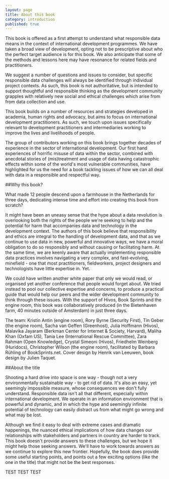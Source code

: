 ```yaml
---
layout: page
title: About this book
category: introduction
published: true
---
```




This book is offered as a first attempt to understand what responsible data means in the context of international development programmes. We have taken a broad view of development, opting not to be prescriptive about who the perfect target audience is for this book. We also anticipate that some of the methods and lessons here may have resonance for related fields and practitioners.

We suggest a number of questions and issues to consider, but specific responsible data challenges will always be identified through individual project contexts. As such, this book is not authoritative, but is intended to support thoughtful and responsible thinking as the development community grapples with relatively new social and ethical challenges which arise from from data collection and use.

This book builds on a number of resources and strategies developed in academia, human rights and advocacy, but aims to focus on international development practitioners. As such, we touch upon issues specifically relevant to development practitioners and intermediaries working to improve the lives and livelihoods of people.

The group of contributors working on this book brings together decades of experience in the sector of international development. Our first hand experiences of horrific misuse of data within the sector, combined with anecdotal stories of (mis)treatment and usage of data having catastrophic effects within some of the world's most vulnerable communities, have highlighted for us the need for a book tackling issues of how we can all deal with data in a responsible and respectful way.

##Why this book?

What made 12 people descend upon a farmhouse in the Netherlands for three days, dedicating intense time and effort into creating this book from scratch?

It might have been an uneasy sense that the hype about a data revolution is overlooking both the rights of the people we're seeking to help and the potential for harm that accompanies data and technology in the development context. The authors of this book believe that responsibility and ethics are integral to the handling of development data, and that as we continue to use data in new, powerful and innovative ways, we have a moral obligation to do so responsibly and without causing or facilitating harm. At the same time, we are keenly aware that actually implementing responsible data practices involves navigating a very complex, and fast-evolving, minefield - one that most practitioners, fieldworkers, project designers and technologists have little expertise in. Yet.

We could have written another white paper that only we would read, or organised yet another conference that people would forget about. We tried instead to pool our collective expertise and concerns, to produce a practical guide that would help our peers and the wider development community to think through these issues. With the support of Hivos, Book Sprints and the engine room, this book was collaboratively produced (in the Bietenhaven farm, 40 minutes outside of Amsterdam) in just three days.

The team: Kristin Antin (engine room), Rory Byrne (Security First), Tin Geber (the engine room), Sacha van Geffen (Greenhost), Julia Hoffmann (Hivos), Malavika Jayaram (Berkman Center for Internet & Society, Harvard), Maliha Khan (Oxfam US), Tania Lee (International Rescue Committee), Zara Rahman (Open Knowledge), Crystal Simeoni (Hivos), Friedhelm Weinberg (Huridocs), Christopher Wilson (the engine room), facilitated by Barbara Rühling of BookSprints.net. Cover design by Henrik van Leeuwen, book design by Julien Taquet.

##About the title

Shooting a hard drive into space is one way - though not a very environmentally sustainable way - to get rid of data. It's also an easy, yet seemingly impossible measure, whose consequences we don't fully understand. Responsible data isn't all that different, especially within international development. We operate in an information environment that is powerful and dynamic, and in which the hype and seemingly infinite potential of technology can easily distract us from what might go wrong and what may be lost.

Although we find it easy to deal with extreme cases and dramatic happenings, the nuanced ethical implications of how data changes our relationships with stakeholders and partners in country are harder to track. This book doesn't provide answers to these challenges, but we hope it might help those seeking answers. We'll have to work towards answers as we continue to explore this new frontier. Hopefully, the book does provide some useful starting points, and points out a few exciting options (like the one in the title) that might not be the best responses.


TEST TEST TEST